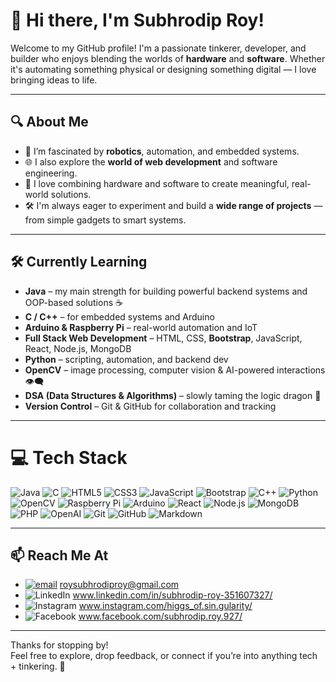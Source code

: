 # 👋 Hi there, I'm Subhrodip Roy!

Welcome to my GitHub profile! I'm a passionate tinkerer, developer, and builder who enjoys blending the worlds of **hardware** and **software**. Whether it's automating something physical or designing something digital — I love bringing ideas to life.

---

## 🔍 About Me

- 🤖 I’m fascinated by **robotics**, automation, and embedded systems.
- 🌐 I also explore the **world of web development** and software engineering.
- 🧩 I love combining hardware and software to create meaningful, real-world solutions.
- 🛠️ I'm always eager to experiment and build a **wide range of projects** — from simple gadgets to smart systems.

---

## 🛠️ Currently Learning

- **Java** – my main strength for building powerful backend systems and OOP-based solutions ☕
- **C / C++** – for embedded systems and Arduino  
- **Arduino & Raspberry Pi** – real-world automation and IoT  
- **Full Stack Web Development** – HTML, CSS, **Bootstrap**, JavaScript, React, Node.js, MongoDB  
- **Python** – scripting, automation, and backend dev  
- **OpenCV** – image processing, computer vision & AI-powered interactions 👁️‍🗨️  
- **DSA (Data Structures & Algorithms)** – slowly taming the logic dragon 🐉  
- **Version Control** – Git & GitHub for collaboration and tracking

---

# 💻 Tech Stack

![Java](https://img.shields.io/badge/java-%23ED8B00.svg?style=for-the-badge&logo=openjdk&logoColor=white)
![C](https://img.shields.io/badge/c-%2300599C.svg?style=for-the-badge&logo=c&logoColor=white)
![HTML5](https://img.shields.io/badge/html5-%23E34F26.svg?style=for-the-badge&logo=html5&logoColor=white)
![CSS3](https://img.shields.io/badge/css3-%231572B6.svg?style=for-the-badge&logo=css3&logoColor=white)
![JavaScript](https://img.shields.io/badge/javascript-%23323330.svg?style=for-the-badge&logo=javascript&logoColor=%23F7DF1E)
![Bootstrap](https://img.shields.io/badge/bootstrap-%238511FA.svg?style=for-the-badge&logo=bootstrap&logoColor=white)
![C++](https://img.shields.io/badge/c++-%2300599C.svg?style=for-the-badge&logo=c%2B%2B&logoColor=white)
![Python](https://img.shields.io/badge/Python-%233776AB.svg?style=for-the-badge&logo=python&logoColor=white)
![OpenCV](https://img.shields.io/badge/opencv-%23white.svg?style=for-the-badge&logo=opencv&logoColor=white)
![Raspberry Pi](https://img.shields.io/badge/Raspberry%20Pi-%23C8102E.svg?style=for-the-badge&logo=raspberry-pi&logoColor=white)
![Arduino](https://img.shields.io/badge/-Arduino-00979D?style=for-the-badge&logo=Arduino&logoColor=white)
![React](https://img.shields.io/badge/react-%2320232a.svg?style=for-the-badge&logo=react&logoColor=%2361DAFB)
![Node.js](https://img.shields.io/badge/Node.js-%23339933.svg?style=for-the-badge&logo=node.js&logoColor=white)
![MongoDB](https://img.shields.io/badge/MongoDB-%234ea94b.svg?style=for-the-badge&logo=mongodb&logoColor=white)
![PHP](https://img.shields.io/badge/php-%23777BB4.svg?style=for-the-badge&logo=php&logoColor=white)
![OpenAI](https://img.shields.io/badge/OpenAI-%230A0A0A.svg?style=for-the-badge&logo=openai&logoColor=white)
![Git](https://img.shields.io/badge/Git-%23F1502F.svg?style=for-the-badge&logo=git&logoColor=white)
![GitHub](https://img.shields.io/badge/GitHub-%23121011.svg?style=for-the-badge&logo=github&logoColor=white)
![Markdown](https://img.shields.io/badge/markdown-%23000000.svg?style=for-the-badge&logo=markdown&logoColor=white)

---

## 📫 Reach Me At

- [![email](https://img.shields.io/badge/Email-D14836?logo=gmail&logoColor=white)](mailto:roysubhrodiproy@gmail.com) roysubhrodiproy@gmail.com
- ![LinkedIn](https://img.shields.io/badge/LinkedIn-%230077B5.svg?logo=linkedin&logoColor=white) www.linkedin.com/in/subhrodip-roy-351607327/
- ![Instagram](https://img.shields.io/badge/Instagram-%23E4405F.svg?logo=Instagram&logoColor=white) www.instagram.com/higgs_of.sin.gularity/
- ![Facebook](https://img.shields.io/badge/Facebook-%231877F2.svg?logo=Facebook&logoColor=white) www.facebook.com/subhrodip.roy.927/

---

Thanks for stopping by!  
Feel free to explore, drop feedback, or connect if you’re into anything tech + tinkering. 🚀
